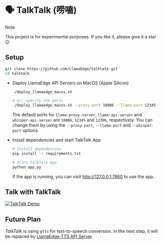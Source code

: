 # :speaking_head: TalkTalk (唠嗑)

> [!NOTE]
> This project is for experimental purposes. If you like it, please give it a star :wink:

## Setup

```bash
git clone https://github.com/LlamaEdge/talktalk.git
cd talktalk
```

- Deploy LlamaEdge API Servers on MacOS (Apple Silicon)

  ```bash
  ./deploy_llamaedge_macos.sh

  # or, specify the ports
  ./deploy_llamaedge_macos.sh --proxy-port 10086 --llama-port 12345 --whisper-port 12306
  ```

  The default ports for `llama-proxy-server`, `llama-api-server` and `whisper-api-server` are `10086`, `12345` and `12306`, respectively. You can change them by using the `--proxy-port`, `--llama-port` and `--whisper-port` options.

- Install dependencies and start TalkTalk App

  ```bash
  # Install dependencies
  pip install -r requirements.txt

  # Start TalkTalk App
  python app.py
  ```

  If the app is running, you can visit http://127.0.0.1:7860 to use the app.

## Talk with TalkTalk

  [![TalkTalk Demo](https://img.youtube.com/vi/NFpLShcT7NM/0.jpg)](https://youtu.be/NFpLShcT7NM)

## Future Plan

*TalkTalk* is using `gtts` for text-to-speech conversion. In the next step, it will be replaced by [LlamaEdge-TTS API Server](https://github.com/LlamaEdge/tts-api-server).
